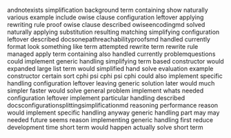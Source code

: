 andnotexists simplification background term containing show naturally various example include owise clause configuration leftover applying rewriting rule proof owise clause described owiseencodingmd solved naturally applying substitution resulting matching simplifying configuration leftover described docsonepathreachabilityproofsmd handled currently format look something like term attempted rewrite term rewrite rule managed apply term containing also handled currently problemquestions could implement generic handling simplifying term based constructor would expanded large list term would simplified hand solve evaluation example constructor certain sort cphi psi cphi psi cphi could also implement specific handling configuration leftover leaving generic solution later would much simpler faster would solve general problem implement whats needed configuration leftover implement particular handling described docsconfigurationsplittingsimplificationmd reasoning performance reason would implement specific handling anyway generic handling part may may needed future seems reason implementing generic handling first reduce development time short term would happen actually solve short term